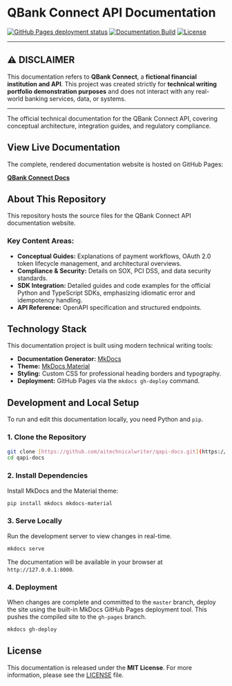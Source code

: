 # QBank Connect API Documentation

[![GitHub Pages deployment status](https://img.shields.io/github/actions/workflow/status/aitechnicalwriter/qapi-docs/pages/badge.svg)](https://github.com/aitechnicalwriter/qapi-docs/actions/workflows/pages.yml)
[![Documentation Build](https://img.shields.io/badge/docs-deployed-success.svg)](https://aitechnicalwriter.github.io/qapi-docs/)
[![License](https://img.shields.io/badge/License-MIT-blue.svg)](LICENSE)

--- 

## ⚠️ DISCLAIMER

This documentation refers to **QBank Connect**, a **fictional financial institution and API**. This project was created strictly for **technical writing portfolio demonstration purposes** and does not interact with any real-world banking services, data, or systems.

---

The official technical documentation for the QBank Connect API, covering conceptual architecture, integration guides, and regulatory compliance.

## View Live Documentation

The complete, rendered documentation website is hosted on GitHub Pages:

**[QBank Connect Docs](https://aitechnicalwriter.github.io/qapi-docs/)**

## About This Repository

This repository hosts the source files for the QBank Connect API documentation website.

### Key Content Areas:

* **Conceptual Guides:** Explanations of payment workflows, $\text{OAuth 2.0}$ token lifecycle management, and architectural overviews.
* **Compliance & Security:** Details on $\text{SOX}$, $\text{PCI DSS}$, and data security standards.
* **SDK Integration:** Detailed guides and code examples for the official $\text{Python}$ and $\text{TypeScript}$ SDKs, emphasizing idiomatic error and idempotency handling.
* **API Reference:** OpenAPI specification and structured endpoints.

## Technology Stack

This documentation project is built using modern technical writing tools:

* **Documentation Generator:** [MkDocs](https://www.mkdocs.org/)
* **Theme:** [MkDocs Material](https://squidfunk.github.io/mkdocs-material/)
* **Styling:** Custom $\text{CSS}$ for professional heading borders and typography.
* **Deployment:** $\text{GitHub}$ Pages via the `mkdocs gh-deploy` command.

## Development and Local Setup

To run and edit this documentation locally, you need Python and `pip`.

### 1. Clone the Repository

```bash
git clone [https://github.com/aitechnicalwriter/qapi-docs.git](https://github.com/aitechnicalwriter/qapi-docs.git)
cd qapi-docs
```
### 2. Install Dependencies

Install $\text{MkDocs}$ and the Material theme:

```Bash
pip install mkdocs mkdocs-material
```

### 3. Serve Locally

Run the development server to view changes in real-time.

```Bash
mkdocs serve
```

The documentation will be available in your browser at `http://127.0.0.1:8000`.

### 4. Deployment

When changes are complete and committed to the `master` branch, deploy the site using the built-in $\text{MkDocs}$ $\text{GitHub}$ Pages deployment tool. This pushes the compiled site to the `gh-pages` branch.

```Bash
mkdocs gh-deploy
```

## License

This documentation is released under the **MIT License**. For more information, please see the [LICENSE](LICENSE) file.



